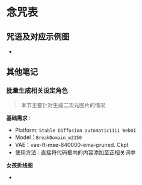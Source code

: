 # 念咒表

## 咒语及对应示例图

- 

## 其他笔记

### 批量生成相关设定角色

> 本节主要针对生成二次元图片的情况

**基础需求** :

- Platform: `Stable Diffusion automatic1111 WebUI`
- Model：`BreakDomain_m2150` 
- VAE：vae-ft-mse-840000-ema-pruned. Ckpt
- 使用方法 : 直接将代码框内的内容添加至正相关词中

**女孩折线图**

- 